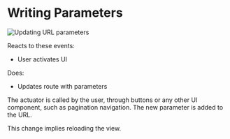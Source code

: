 # Writing Parameters

![Updating URL parameters](../../../../.gitbook/assets/actuator\_url\_flow.drawio.png)

Reacts to these events:

* User activates UI

Does:

* Updates route with parameters

The actuator is called by the user, through buttons or any other UI component, such as pagination navigation. The new parameter is added to the URL.

This change implies reloading the view.
